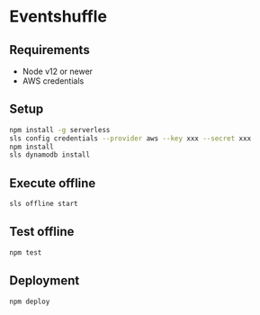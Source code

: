 # Eventshuffle

## Requirements

- Node v12 or newer
- AWS credentials

## Setup

```bash
npm install -g serverless
sls config credentials --provider aws --key xxx --secret xxx
npm install
sls dynamodb install
```

## Execute offline

```bash
sls offline start
```

## Test offline

```bash
npm test
```

## Deployment

```bash
npm deploy
```
